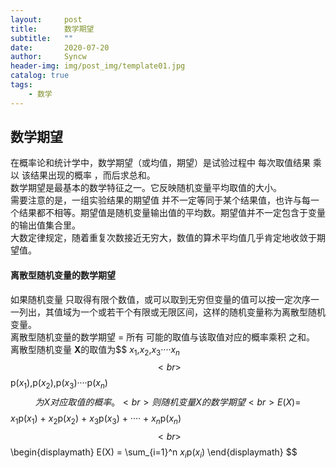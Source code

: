 ```yaml
---
layout:     post
title:      数学期望
subtitle:   ""
date:       2020-07-20
author:     Syncw
header-img: img/post_img/template01.jpg
catalog: true
tags:
    - 数学
---
```


##  数学期望

在概率论和统计学中，数学期望（或均值，期望）是试验过程中  每次取值结果 乘以 该结果出现的概率 ，而后求总和。
<br>
数学期望是最基本的数学特征之一。它反映随机变量平均取值的大小。
<br>
需要注意的是，一组实验结果的期望值 并不一定等同于某个结果值，也许与每一个结果都不相等。期望值是随机变量输出值的平均数。期望值并不一定包含于变量的输出值集合里。
<br>
大数定律规定，随着重复次数接近无穷大，数值的算术平均值几乎肯定地收敛于期望值。

#### 离散型随机变量的数学期望

如果随机变量 只取得有限个数值，或可以取到无穷但变量的值可以按一定次序一一列出，其值域为一个或若干个有限或无限区间，这样的随机变量称为离散型随机变量。
<br>
离散型随机变量的数学期望  = 所有  可能的取值与该取值对应的概率乘积  之和。
<br>
离散型随机变量 **X**的取值为$$ $x_{1}$,$x_{2}$,$x_{3}$····$x_{n}$ $$ <br>
$$ p($x_{1}$),p($x_{2}$),p($x_{3}$)····p($x_{n}$) $$为X对应取值的概率。<br>
则 随机变量X的数学期望 <br>
E(X) = $$ $x_{1}$p($x_{1}$) + $x_{2}$p($x_{2}$) + $x_{3}$p($x_{3}$) + ···· + $x_{n}$p($x_{n}$) $$
<br>
$$
\begin{displaymath}
E(X) = \sum_{i=1}^n  $x_{i}$p($x_{i}$)
\end{displaymath}
$$






